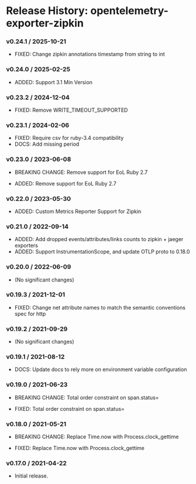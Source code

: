 # Release History: opentelemetry-exporter-zipkin

### v0.24.1 / 2025-10-21

* FIXED: Change zipkin annotations timestamp from string to int

### v0.24.0 / 2025-02-25

- ADDED: Support 3.1 Min Version

### v0.23.2 / 2024-12-04

- FIXED: Remove WRITE_TIMEOUT_SUPPORTED

### v0.23.1 / 2024-02-06

- FIXED: Require csv for ruby-3.4 compatibility
- DOCS: Add missing period

### v0.23.0 / 2023-06-08

- BREAKING CHANGE: Remove support for EoL Ruby 2.7

- ADDED: Remove support for EoL Ruby 2.7

### v0.22.0 / 2023-05-30

- ADDED: Custom Metrics Reporter Support for Zipkin

### v0.21.0 / 2022-09-14

- ADDED: Add dropped events/attributes/links counts to zipkin + jaeger exporters
- ADDED: Support InstrumentationScope, and update OTLP proto to 0.18.0

### v0.20.0 / 2022-06-09

- (No significant changes)

### v0.19.3 / 2021-12-01

- FIXED: Change net attribute names to match the semantic conventions spec for http

### v0.19.2 / 2021-09-29

- (No significant changes)

### v0.19.1 / 2021-08-12

- DOCS: Update docs to rely more on environment variable configuration

### v0.19.0 / 2021-06-23

- BREAKING CHANGE: Total order constraint on span.status=

- FIXED: Total order constraint on span.status=

### v0.18.0 / 2021-05-21

- BREAKING CHANGE: Replace Time.now with Process.clock_gettime

- FIXED: Replace Time.now with Process.clock_gettime

### v0.17.0 / 2021-04-22

- Initial release.
